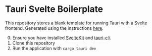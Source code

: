 # Tauri Svelte Boilerplate

This repository stores a blank template for running Tauri with a Svelte frontend.
Generated using the instructions [here](https://tauri.app/v1/guides/getting-started/setup/sveltekit/).

0. Ensure you have installed [SvelteKit](https://kit.svelte.dev/) and [tauri-cli](https://tauri.app/v1/guides/getting-started/setup/).
1. Clone this repository
2. Run the application with ```cargo tauri dev```